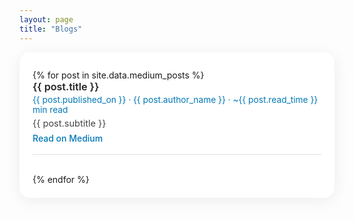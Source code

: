 ```yaml
---
layout: page
title: "Blogs"
---
```


<style>
.site-container {
  max-width: 750px;
  margin: 0 auto;
  padding: 2em 1.5em 1.5em 1.5em;
  background: #fff;
  border-radius: 16px;
  box-shadow: 0 4px 24px rgba(0,0,0,0.07);
}
.site-container h2 {
  color: #0077B5;
  font-weight: 700;
  margin-top: 1.5em;
}
.site-container .blog-list {
  padding: 0;
  margin: 0;
}
.site-container .blog-item {
  margin-bottom: 2.2em;
  padding-bottom: 1.2em;
  border-bottom: 1px solid #e0e0e0;
  list-style: none;
}
.site-container .blog-title {
  font-size: 1.15em;
  font-weight: 600;
  color: #222;
  margin-bottom: 0.2em;
}
.site-container .blog-meta {
  color: #0077B5;
  font-size: 0.98em;
  margin-bottom: 0.4em;
}
.site-container .blog-desc {
  font-size: 1.04em;
  color: #444;
  margin-bottom: 0.4em;
}
.site-container a {
  color: #0077B5;
  text-decoration: none;
  font-weight: 500;
}
.site-container a:hover {
  text-decoration: underline;
}
</style>

<div class="site-container">

<ul class="blog-list">
{% for post in site.data.medium_posts %}
  <li class="blog-item">
    <div class="blog-title">{{ post.title }}</div>
    <div class="blog-meta">{{ post.published_on }} · {{ post.author_name }} · ~{{ post.read_time }} min read</div>
    <div class="blog-desc">{{ post.subtitle }}</div>
    <a href="{{ post.url }}" target="_blank">Read on Medium</a>
  </li>
{% endfor %}
</ul>

</div>
